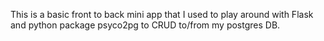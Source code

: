 This is a basic front to back mini app that I used to play around with
Flask and python package psyco2pg to CRUD to/from my postgres DB.
